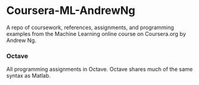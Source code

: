 # Coursera-ML-AndrewNg
A repo of coursework, references, assignments, and programming examples from the Machine Learning online course on Coursera.org by Andrew Ng.

### Octave
All programming assignments in Octave.
Octave shares much of the same syntax as Matlab.
